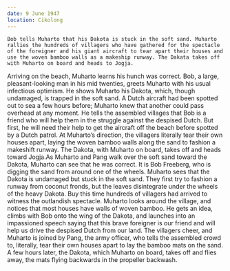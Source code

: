 ```yaml
---
date: 9 June 1947
location: Cikolong
---
```


```synopsis
Bob tells Muharto that his Dakota is stuck in the soft sand. Muharto rallies the hundreds of villagers who have gathered for the spectacle of the foreigner and his giant aircraft to tear apart their houses and use the woven bamboo walls as a makeship runway. The Dakata takes off with Muharto on board and heads to Jogja.
```



Arriving on the beach, Muharto learns his hunch was correct. Bob, a large, pleasant-looking man in his mid twenties, greets Muharto with his usual infectious optimism. He shows Muharto his Dakota, which, though undamaged, is
trapped in the soft sand. A Dutch aircraft had been spotted out to sea a
few hours before; Muharto knew that another could pass overhead at any
moment. He tells the assembled villages that Bob is a friend who will
help them in the struggle against the despised Dutch. But first, he will
need their help to get the aircraft off the beach before spotted by a
Dutch patrol. At Muharto’s direction, the villagers literally tear their
own houses apart, laying the woven bamboo walls along the sand to
fashion a makeshift runway. The Dakota, with Muharto on board, takes off
and heads toward Jogja.As Muharto and Pang walk over the soft sand toward the Dakota, Muharto can see that he was correct. It is Bob Freeberg, who is digging the sand from around one of the wheels. 
 Muharto sees that the Dakota is undamaged but stuck in the soft sand. They first try to fashion a runway from coconut fronds, but the leaves disintegrate under the wheels of the heavy Dakota. Buy this time hundreds of villagers had arrived to witness the outlandish spectacle. Muharto looks around the village, and notices that most houses have walls of woven bamboo. He gets an idea, climbs with Bob onto the wing of  the Dakota, and launches into an impassioned speech saying that this brave foreigner is our friend and will help us drive the despised Dutch from our land. The villagers cheer, and Muharto is joined by Pang, the army officer, who tells the assembled crowd to, literally, tear their own houses apart to lay the bamboo mats on the sand.  A few hours later, the Dakota, which Muharto on board, takes off and flies away, the mats flying backwards in the propeller backwash. 